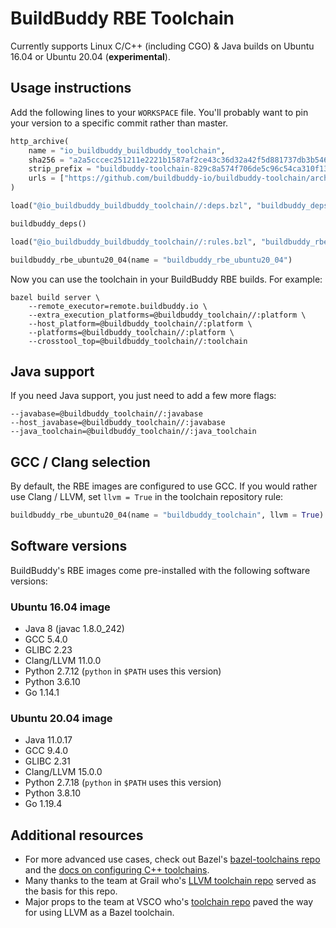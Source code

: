 # BuildBuddy RBE Toolchain

Currently supports Linux C/C++ (including CGO) & Java builds on Ubuntu 16.04
or Ubuntu 20.04 (**experimental**).

## Usage instructions

Add the following lines to your `WORKSPACE` file. You'll probably want to pin your version to a specific commit rather than master.

```python
http_archive(
    name = "io_buildbuddy_buildbuddy_toolchain",
    sha256 = "a2a5cccec251211e2221b1587af2ce43c36d32a42f5d881737db3b546a536510",
    strip_prefix = "buildbuddy-toolchain-829c8a574f706de5c96c54ca310f139f4acda7dd",
    urls = ["https://github.com/buildbuddy-io/buildbuddy-toolchain/archive/829c8a574f706de5c96c54ca310f139f4acda7dd.tar.gz"],
)

load("@io_buildbuddy_buildbuddy_toolchain//:deps.bzl", "buildbuddy_deps")

buildbuddy_deps()

load("@io_buildbuddy_buildbuddy_toolchain//:rules.bzl", "buildbuddy_rbe_ubuntu20_04")

buildbuddy_rbe_ubuntu20_04(name = "buildbuddy_rbe_ubuntu20_04")
```

Now you can use the toolchain in your BuildBuddy RBE builds. For example:

```
bazel build server \
    --remote_executor=remote.buildbuddy.io \
    --extra_execution_platforms=@buildbuddy_toolchain//:platform \
    --host_platform=@buildbuddy_toolchain//:platform \
    --platforms=@buildbuddy_toolchain//:platform \
    --crosstool_top=@buildbuddy_toolchain//:toolchain
```

## Java support

If you need Java support, you just need to add a few more flags:

```
--javabase=@buildbuddy_toolchain//:javabase
--host_javabase=@buildbuddy_toolchain//:javabase
--java_toolchain=@buildbuddy_toolchain//:java_toolchain
```

## GCC / Clang selection

By default, the RBE images are configured to use GCC. If you would rather
use Clang / LLVM, set `llvm = True` in the toolchain repository rule:

```python
buildbuddy_rbe_ubuntu20_04(name = "buildbuddy_toolchain", llvm = True)
```

## Software versions

BuildBuddy's RBE images come pre-installed with the following software
versions:

### Ubuntu 16.04 image

- Java 8 (javac 1.8.0_242)
- GCC 5.4.0
- GLIBC 2.23
- Clang/LLVM 11.0.0
- Python 2.7.12 (`python` in `$PATH` uses this version)
- Python 3.6.10
- Go 1.14.1

### Ubuntu 20.04 image

- Java 11.0.17
- GCC 9.4.0
- GLIBC 2.31
- Clang/LLVM 15.0.0
- Python 2.7.18 (`python` in `$PATH` uses this version)
- Python 3.8.10
- Go 1.19.4

## Additional resources

- For more advanced use cases, check out Bazel's [bazel-toolchains repo](https://github.com/bazelbuild/bazel-toolchains) and the [docs on configuring C++ toolchains](https://docs.bazel.build/versions/master/tutorial/cc-toolchain-config.html).
- Many thanks to the team at Grail who's [LLVM toolchain repo](https://github.com/grailbio/bazel-toolchain) served as the basis for this repo.
- Major props to the team at VSCO who's [toolchain repo](https://github.com/vsco/bazel-toolchains) paved the way for using LLVM as a Bazel toolchain.
